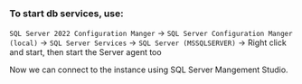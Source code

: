### To start db services, use:

`SQL Server 2022 Configuration Manger` -> `SQL Server Configuration Manger (local)` -> `SQL Server Services` -> `SQL Server (MSSQLSERVER)` -> Right click and start, then start the Server agent too

Now we can connect to the instance using SQL Server Mangement Studio.

